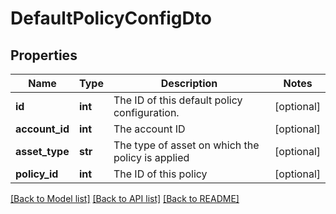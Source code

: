 # DefaultPolicyConfigDto

## Properties
Name | Type | Description | Notes
------------ | ------------- | ------------- | -------------
**id** | **int** | The ID of this default policy configuration. | [optional] 
**account_id** | **int** | The account ID | [optional] 
**asset_type** | **str** | The type of asset on which the policy is applied | [optional] 
**policy_id** | **int** | The ID of this policy | [optional] 

[[Back to Model list]](../README.md#documentation-for-models) [[Back to API list]](../README.md#documentation-for-api-endpoints) [[Back to README]](../README.md)

